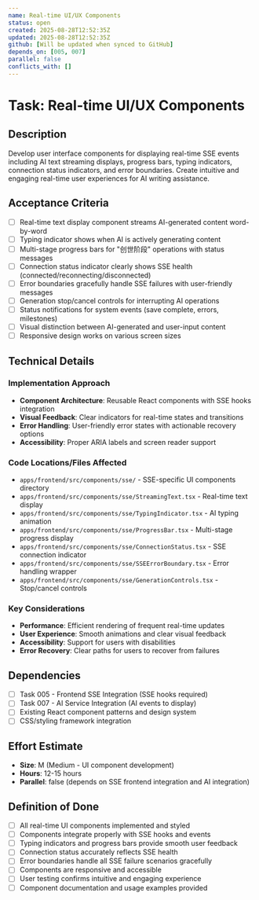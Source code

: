 ```yaml
---
name: Real-time UI/UX Components
status: open
created: 2025-08-28T12:52:35Z
updated: 2025-08-28T12:52:35Z
github: [Will be updated when synced to GitHub]
depends_on: [005, 007]
parallel: false
conflicts_with: []
---
```


# Task: Real-time UI/UX Components

## Description

Develop user interface components for displaying real-time SSE events including AI text streaming displays, progress bars, typing indicators, connection status indicators, and error boundaries. Create intuitive and engaging real-time user experiences for AI writing assistance.

## Acceptance Criteria

- [ ] Real-time text display component streams AI-generated content word-by-word
- [ ] Typing indicator shows when AI is actively generating content
- [ ] Multi-stage progress bars for "创世阶段" operations with status messages
- [ ] Connection status indicator clearly shows SSE health (connected/reconnecting/disconnected)
- [ ] Error boundaries gracefully handle SSE failures with user-friendly messages
- [ ] Generation stop/cancel controls for interrupting AI operations
- [ ] Status notifications for system events (save complete, errors, milestones)
- [ ] Visual distinction between AI-generated and user-input content
- [ ] Responsive design works on various screen sizes

## Technical Details

### Implementation Approach
- **Component Architecture**: Reusable React components with SSE hooks integration
- **Visual Feedback**: Clear indicators for real-time states and transitions
- **Error Handling**: User-friendly error states with actionable recovery options
- **Accessibility**: Proper ARIA labels and screen reader support

### Code Locations/Files Affected
- `apps/frontend/src/components/sse/` - SSE-specific UI components directory
- `apps/frontend/src/components/sse/StreamingText.tsx` - Real-time text display
- `apps/frontend/src/components/sse/TypingIndicator.tsx` - AI typing animation
- `apps/frontend/src/components/sse/ProgressBar.tsx` - Multi-stage progress display
- `apps/frontend/src/components/sse/ConnectionStatus.tsx` - SSE connection indicator
- `apps/frontend/src/components/sse/SSEErrorBoundary.tsx` - Error handling wrapper
- `apps/frontend/src/components/sse/GenerationControls.tsx` - Stop/cancel controls

### Key Considerations
- **Performance**: Efficient rendering of frequent real-time updates
- **User Experience**: Smooth animations and clear visual feedback
- **Accessibility**: Support for users with disabilities
- **Error Recovery**: Clear paths for users to recover from failures

## Dependencies

- [ ] Task 005 - Frontend SSE Integration (SSE hooks required)
- [ ] Task 007 - AI Service Integration (AI events to display)
- [ ] Existing React component patterns and design system
- [ ] CSS/styling framework integration

## Effort Estimate

- **Size**: M (Medium - UI component development)
- **Hours**: 12-15 hours
- **Parallel**: false (depends on SSE frontend integration and AI integration)

## Definition of Done

- [ ] All real-time UI components implemented and styled
- [ ] Components integrate properly with SSE hooks and events
- [ ] Typing indicators and progress bars provide smooth user feedback
- [ ] Connection status accurately reflects SSE health
- [ ] Error boundaries handle all SSE failure scenarios gracefully
- [ ] Components are responsive and accessible
- [ ] User testing confirms intuitive and engaging experience
- [ ] Component documentation and usage examples provided